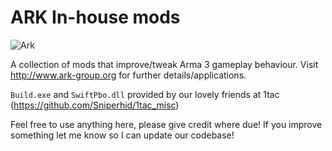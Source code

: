 ARK In-house mods
===================
![Ark](http://www.ark-group.org/images/header.png)

A collection of mods that improve/tweak Arma 3 gameplay behaviour. Visit http://www.ark-group.org for further details/applications.

`Build.exe` and `SwiftPbo.dll` provided by our lovely friends at 1tac (https://github.com/Sniperhid/1tac_misc)

Feel free to use anything here, please give credit where due! If you improve something let me know so I can update our codebase!
